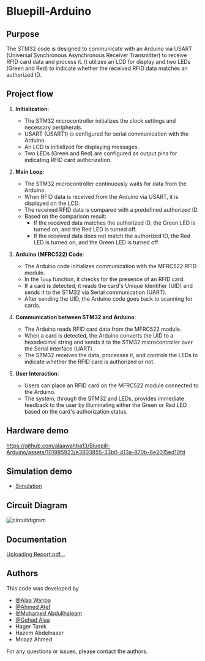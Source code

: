 # Bluepill-Arduino

## Purpose

The STM32 code is designed to communicate with an Arduino via USART (Universal Synchronous Asynchronous Receiver Transmitter) to receive RFID card data and process it. It utilizes an LCD for display and two LEDs (Green and Red) to indicate whether the received RFID data matches an authorized ID.

## Project flow

1. **Initialization**:
   - The STM32 microcontroller initializes the clock settings and necessary peripherals.
   - USART (USART1) is configured for serial communication with the Arduino.
   - An LCD is initialized for displaying messages.
   - Two LEDs (Green and Red) are configured as output pins for indicating RFID card authorization.

2. **Main Loop**:
   - The STM32 microcontroller continuously waits for data from the Arduino.
   - When RFID data is received from the Arduino via USART, it is displayed on the LCD.
   - The received RFID data is compared with a predefined authorized ID.
   - Based on the comparison result:
     - If the received data matches the authorized ID, the Green LED is turned on, and the Red LED is turned off.
     - If the received data does not match the authorized ID, the Red LED is turned on, and the Green LED is turned off.

3. **Arduino (MFRC522) Code**:
   - The Arduino code initializes communication with the MFRC522 RFID module.
   - In the `loop` function, it checks for the presence of an RFID card.
   - If a card is detected, it reads the card's Unique Identifier (UID) and sends it to the STM32 via Serial communication (UART).
   - After sending the UID, the Arduino code goes back to scanning for cards.

4. **Communication between STM32 and Arduino**:
   - The Arduino reads RFID card data from the MFRC522 module.
   - When a card is detected, the Arduino converts the UID to a hexadecimal string and sends it to the STM32 microcontroller over the Serial interface (UART).
   - The STM32 receives the data, processes it, and controls the LEDs to indicate whether the RFID card is authorized or not.

5. **User Interaction**:
   - Users can place an RFID card on the MFRC522 module connected to the Arduino.
   - The system, through the STM32 and LEDs, provides immediate feedback to the user by illuminating either the Green or Red LED based on the card's authorization status.


## Hardware demo


https://github.com/alaawahba13/Bluepill-Arduino/assets/101985923/e3803855-33b0-413a-870b-6e2015ed10fd


## Simulation demo 
  - [Simulation](https://github.com/alaawahba13/Bluepill-Arduino/tree/main/Simulation)
    
## Circuit Diagram 
![circuitdigram](https://github.com/Gehad799/Bluepill-Arduino/assets/125475192/f330320f-4896-491a-bf24-1f2133fc7293)

## Documentation 
[Uploading Report.pdf…]()

## Authors

This code was developed by 
- [@Alaa Wahba](https://github.com/alaawahba13)
- [@Ahmed Atef](https://github.com/AhmedAtef283)
- [@Mohamed Abdullhaleam](https://github.com/Mohamedabdullhaleam)
- [@Gehad Alaa ](https://github.com/Gehad799)
- Hager Tarek 
- Hazem Abdelnaser
- Moaaz Ahmed

For any questions or issues, please contact the authors.
